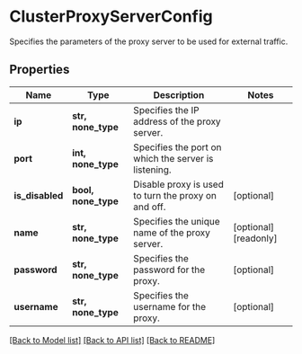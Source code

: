 # ClusterProxyServerConfig

Specifies the parameters of the proxy server to be used for external traffic.

## Properties
Name | Type | Description | Notes
------------ | ------------- | ------------- | -------------
**ip** | **str, none_type** | Specifies the IP address of the proxy server. | 
**port** | **int, none_type** | Specifies the port on which the server is listening. | 
**is_disabled** | **bool, none_type** | Disable proxy is used to turn the proxy on and off. | [optional] 
**name** | **str, none_type** | Specifies the unique name of the proxy server. | [optional] [readonly] 
**password** | **str, none_type** | Specifies the password for the proxy. | [optional] 
**username** | **str, none_type** | Specifies the username for the proxy. | [optional] 

[[Back to Model list]](../README.md#documentation-for-models) [[Back to API list]](../README.md#documentation-for-api-endpoints) [[Back to README]](../README.md)


